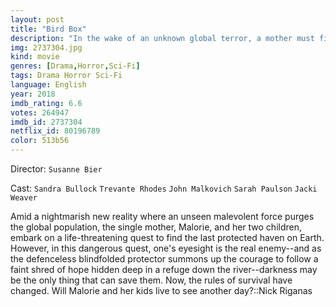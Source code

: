 ```yaml
---
layout: post
title: "Bird Box"
description: "In the wake of an unknown global terror, a mother must find the strength to flee with her children down a treacherous river in search of safety. Due to unseen deadly forces, the perilous journey must be made blindly. Directed by Emmy winner Susanne Bier, Bird Box is a thriller starring Academy Award winner Sandra Bullock, John Malkovich, Sarah Paulson, and Trevante Rhodes..."
img: 2737304.jpg
kind: movie
genres: [Drama,Horror,Sci-Fi]
tags: Drama Horror Sci-Fi 
language: English
year: 2018
imdb_rating: 6.6
votes: 264947
imdb_id: 2737304
netflix_id: 80196789
color: 513b56
---
```

Director: `Susanne Bier`  

Cast: `Sandra Bullock` `Trevante Rhodes` `John Malkovich` `Sarah Paulson` `Jacki Weaver` 

Amid a nightmarish new reality where an unseen malevolent force purges the global population, the single mother, Malorie, and her two children, embark on a life-threatening quest to find the last protected haven on Earth. However, in this dangerous quest, one's eyesight is the real enemy--and as the defenceless blindfolded protector summons up the courage to follow a faint shred of hope hidden deep in a refuge down the river--darkness may be the only thing that can save them. Now, the rules of survival have changed. Will Malorie and her kids live to see another day?::Nick Riganas